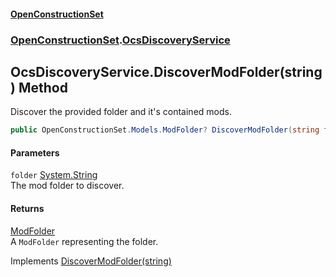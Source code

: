 #### [OpenConstructionSet](index.md 'index')
### [OpenConstructionSet](index.md#OpenConstructionSet 'OpenConstructionSet').[OcsDiscoveryService](xLh4AKenI1O4SsbfQkmoNQ.md 'OpenConstructionSet.OcsDiscoveryService')
## OcsDiscoveryService.DiscoverModFolder(string) Method
Discover the provided folder and it's contained mods.  
```csharp
public OpenConstructionSet.Models.ModFolder? DiscoverModFolder(string folder);
```
#### Parameters
<a name='OpenConstructionSet_OcsDiscoveryService_DiscoverModFolder(string)_folder'></a>
`folder` [System.String](https://docs.microsoft.com/en-us/dotnet/api/System.String 'System.String')  
The mod folder to discover.
  
#### Returns
[ModFolder](0h0FW6YI9iSflrhSD7PySw.md 'OpenConstructionSet.Models.ModFolder')  
A `ModFolder` representing the folder.

Implements [DiscoverModFolder(string)](38JQyOaIvmZGZrHpS10u7w.md 'OpenConstructionSet.IOcsDiscoveryService.DiscoverModFolder(string)')  
